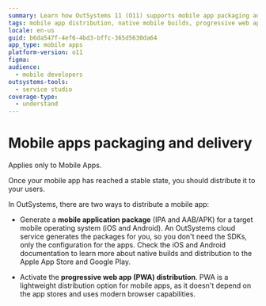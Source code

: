 ```yaml
---
summary: Learn how OutSystems 11 (O11) supports mobile app packaging and delivery through native builds and progressive web app (PWA) distribution.
tags: mobile app distribution, native mobile builds, progressive web apps, ios deployment, android deployment
locale: en-us
guid: b6da547f-4ef6-4bd3-bffc-365d5630da64
app_type: mobile apps
platform-version: o11
figma:
audience:
  - mobile developers
outsystems-tools:
  - service studio
coverage-type:
  - understand
---
```


# Mobile apps packaging and delivery

<div class="info" markdown="1">

Applies only to Mobile Apps.

</div>

Once your mobile app has reached a stable state, you should distribute it to your users.  
  
In OutSystems, there are two ways to distribute a mobile app:

* Generate a **mobile application package** (IPA and AAB/APK) for a target mobile operating system (iOS and Android). An OutSystems cloud service generates the packages for you, so you don't need the SDKs, only the configuration for the apps. Check the iOS and Android documentation to learn more about native builds and distribution to the Apple App Store and Google Play. 

* Activate the **progressive web app (PWA) distribution**. PWA is a lightweight distribution option for mobile apps, as it doesn't depend on the app stores and uses modern browser capabilities.

